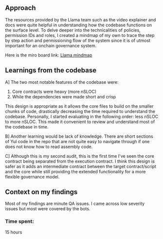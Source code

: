 ## Approach
The resources provided by the Llama team such as the video explainer and docs were quite helpful in understanding how the codebase functions on the surface level. To delve deeper into the technicalities of policies, permission IDs and roles, I created a mindmap of my own to trace the step by step action and permissioning flow of the system since it is of utmost important for an onchain governance system.

Here is the miro board link: [Llama mindmap](https://miro.com/app/board/uXjVMEPd6dI=/?share_link_id=153942146123)

## Learnings from the codebase
A]
The two most notable features of the codebase were:
1. Core contracts were heavy (more nSLOC)
2. While the dependencies were made short and crisp

This design is appropriate as it allows the core files to build on the smaller chunks of code, drastically decreasing the time required to understand the codebase. Personally, I started evaluating in the following order: less nSLOC to more nSLOC. This made it convenient to review and understand most of the codebase in time.

B]
Another learning would be lack of knowledge. There are short sections of Yul code in the repo that are not quite easy to navigate through if one does not know how to read assembly code.

C] 
Although this is my second audit, this is the first time I've seen the core contract being separated from the execution contract. I think this design is safer as it adds an intermediate contract between the target contract/script and the core while still providing the extended functionality for a more flexible governance model.

## Context on my findings
Most of my findings are minute QA issues. I came across low severity issues but most were covered by the bots.

### Time spent:
15 hours